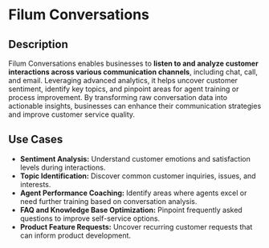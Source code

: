# Filum Conversations

## Description
Filum Conversations enables businesses to **listen to and analyze customer interactions across various communication channels**, including chat, call, and email. Leveraging advanced analytics, it helps uncover customer sentiment, identify key topics, and pinpoint areas for agent training or process improvement. By transforming raw conversation data into actionable insights, businesses can enhance their communication strategies and improve customer service quality.

## Use Cases
* **Sentiment Analysis:** Understand customer emotions and satisfaction levels during interactions.
* **Topic Identification:** Discover common customer inquiries, issues, and interests.
* **Agent Performance Coaching:** Identify areas where agents excel or need further training based on conversation analysis.
* **FAQ and Knowledge Base Optimization:** Pinpoint frequently asked questions to improve self-service options.
* **Product Feature Requests:** Uncover recurring customer requests that can inform product development.
